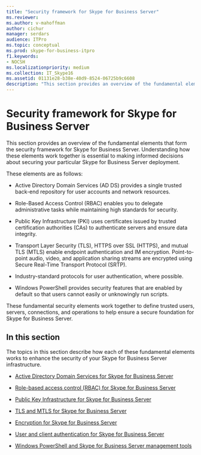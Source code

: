 ```yaml
---
title: "Security framework for Skype for Business Server"
ms.reviewer: 
ms.author: v-mahoffman
author: cichur
manager: serdars
audience: ITPro
ms.topic: conceptual
ms.prod: skype-for-business-itpro
f1.keywords:
- NOCSH
ms.localizationpriority: medium
ms.collection: IT_Skype16
ms.assetid: 01131e28-b38e-40d9-8524-06725b9c6608
description: "This section provides an overview of the fundamental elements that form the security framework for Skype for Business Server. Understanding how these elements work together is essential to making informed decisions about securing your particular Skype for Business Server deployment."
---
```


# Security framework for Skype for Business Server
 
This section provides an overview of the fundamental elements that form the security framework for Skype for Business Server. Understanding how these elements work together is essential to making informed decisions about securing your particular Skype for Business Server deployment.
  
These elements are as follows:
  
- Active Directory Domain Services (AD DS) provides a single trusted back-end repository for user accounts and network resources.
    
- Role-Based Access Control (RBAC) enables you to delegate administrative tasks while maintaining high standards for security.
    
- Public Key Infrastructure (PKI) uses certificates issued by trusted certification authorities (CAs) to authenticate servers and ensure data integrity.
    
- Transport Layer Security (TLS), HTTPS over SSL (HTTPS), and mutual TLS (MTLS) enable endpoint authentication and IM encryption. Point-to-point audio, video, and application sharing streams are encrypted using Secure Real-Time Transport Protocol (SRTP).
    
- Industry-standard protocols for user authentication, where possible.
    
- Windows PowerShell provides security features that are enabled by default so that users cannot easily or unknowingly run scripts.
    
These fundamental security elements work together to define trusted users, servers, connections, and operations to help ensure a secure foundation for Skype for Business Server.
  
## In this section

The topics in this section describe how each of these fundamental elements works to enhance the security of your Skype for Business Server infrastructure.
  
- [Active Directory Domain Services for Skype for Business Server](active-directory-domain-services.md)
    
- [Role-based access control (RBAC) for Skype for Business Server](role-based-access-control-rbac.md)
    
- [Public Key Infrastructure for Skype for Business Server](public-key-infrastructure-for-skype.md)
    
- [TLS and MTLS for Skype for Business Server](tls-and-mtls.md)
    
- [Encryption for Skype for Business Server](encryption.md)
    
- [User and client authentication for Skype for Business Server](user-and-client-authentication.md)
    
- [Windows PowerShell and Skype for Business Server management tools](management-tools.md)
    

